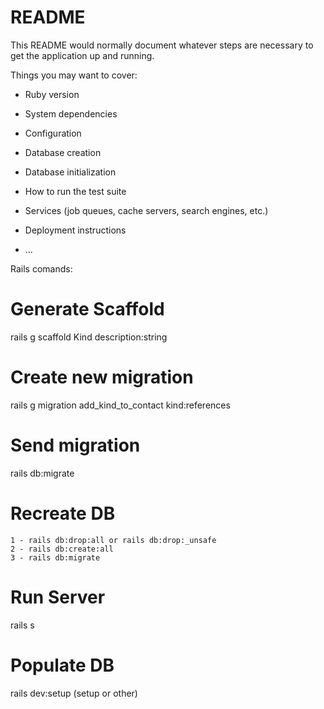 # README

This README would normally document whatever steps are necessary to get the
application up and running.

Things you may want to cover:

* Ruby version

* System dependencies

* Configuration

* Database creation

* Database initialization

* How to run the test suite

* Services (job queues, cache servers, search engines, etc.)

* Deployment instructions

* ...


Rails comands:

# Generate Scaffold
rails g scaffold Kind description:string

# Create new migration
rails g migration add_kind_to_contact kind:references

# Send migration
rails db:migrate

# Recreate DB
    1 - rails db:drop:all or rails db:drop:_unsafe
    2 - rails db:create:all
    3 - rails db:migrate

# Run Server
rails s

# Populate DB
rails dev:setup (setup or other)